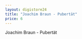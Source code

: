 ```yaml
---
layout: digistore24
title: "Joachim Braun - Pubertät"
price: 6
---
```

<p>Joachim Braun - Pubert&#xE4;t</p>